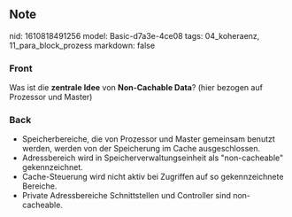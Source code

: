 ## Note
nid: 1610818491256
model: Basic-d7a3e-4ce08
tags: 04_koheraenz, 11_para_block_prozess
markdown: false

### Front
Was ist die <b>zentrale Idee</b> von <b>Non-Cachable Data</b>?
(hier bezogen auf Prozessor und Master)

### Back
<ul>
  <li>
    <div>
      Speicherbereiche, die von Prozessor und Master gemeinsam
      benutzt werden, werden von der Speicherung im Cache
      ausgeschlossen.
    </div>
  <li>
    <div>
      Adressbereich wird in Speicherverwaltungseinheit als
      "non-cacheable" gekennzeichnet.
    </div>
  <li>
    <div>
      Cache-Steuerung wird nicht aktiv bei Zugriffen auf so
      gekennzeichnete Bereiche.
    </div>
  <li>
    <div>
      Private Adressbereiche Schnittstellen und Controller sind
      non-cacheable.
    </div>
</ul>
